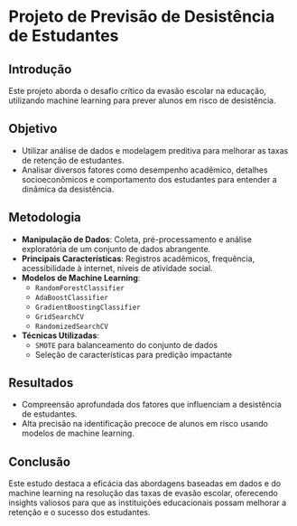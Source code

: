 # Projeto de Previsão de Desistência de Estudantes

## Introdução
Este projeto aborda o desafio crítico da evasão escolar na educação, utilizando machine learning para prever alunos em risco de desistência.

## Objetivo
- Utilizar análise de dados e modelagem preditiva para melhorar as taxas de retenção de estudantes.
- Analisar diversos fatores como desempenho acadêmico, detalhes socioeconômicos e comportamento dos estudantes para entender a dinâmica da desistência.

## Metodologia
- **Manipulação de Dados**: Coleta, pré-processamento e análise exploratória de um conjunto de dados abrangente.
- **Principais Características**: Registros acadêmicos, frequência, acessibilidade à internet, níveis de atividade social.
- **Modelos de Machine Learning**: 
  - `RandomForestClassifier`
  - `AdaBoostClassifier`
  - `GradientBoostingClassifier`
  - `GridSearchCV`
  - `RandomizedSearchCV`
- **Técnicas Utilizadas**: 
  - `SMOTE` para balanceamento do conjunto de dados
  - Seleção de características para predição impactante

## Resultados
- Compreensão aprofundada dos fatores que influenciam a desistência de estudantes.
- Alta precisão na identificação precoce de alunos em risco usando modelos de machine learning.

## Conclusão
Este estudo destaca a eficácia das abordagens baseadas em dados e do machine learning na resolução das taxas de evasão escolar, oferecendo insights valiosos para que as instituições educacionais possam melhorar a retenção e o sucesso dos estudantes.

